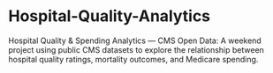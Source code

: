 # Hospital-Quality-Analytics
Hospital Quality &amp; Spending Analytics — CMS Open Data: A weekend project using public CMS datasets to explore the relationship between hospital quality ratings, mortality outcomes, and Medicare spending.

